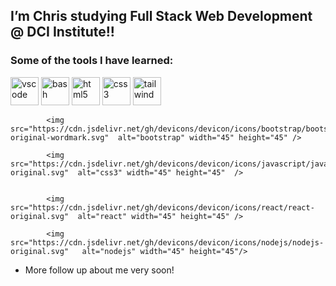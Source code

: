 ## I’m **Chris** studying Full Stack Web Development @ DCI Institute!!


### Some of the tools I have learned:

<div>
          <img src="https://cdn.jsdelivr.net/gh/devicons/devicon/icons/vscode/vscode-original.svg" alt="vscode" width="45" height="45"/>
          <img src="https://cdn.jsdelivr.net/gh/devicons/devicon/icons/bash/bash-original.svg"     alt="bash" width="45" height="45"/>
          <img src="https://cdn.jsdelivr.net/gh/devicons/devicon/icons/html5/html5-original-wordmark.svg" alt="html5" width="45" height="45" />
          <img src="https://cdn.jsdelivr.net/gh/devicons/devicon/icons/css3/css3-original-wordmark.svg" alt="css3" width="45" height="45" /> 
          <img src="https://cdn.jsdelivr.net/gh/devicons/devicon/icons/tailwindcss/tailwindcss-original-wordmark.svg" alt="tailwind" width="45" height="45" />
          
            <img src="https://cdn.jsdelivr.net/gh/devicons/devicon/icons/bootstrap/bootstrap-original-wordmark.svg"  alt="bootstrap" width="45" height="45" />
          
            <img src="https://cdn.jsdelivr.net/gh/devicons/devicon/icons/javascript/javascript-original.svg"  alt="css3" width="45" height="45"  />
          
          
            <img src="https://cdn.jsdelivr.net/gh/devicons/devicon/icons/react/react-original.svg"  alt="react" width="45" height="45" />
          
            <img src="https://cdn.jsdelivr.net/gh/devicons/devicon/icons/nodejs/nodejs-original.svg"   alt="nodejs" width="45" height="45"/>
          
          
          
          
     
  </div>        
          

- More follow up about me very soon!


<!---
Itanglish1/Itanglish1 is a ✨ special ✨ repository because its `README.md` (this file) appears on your GitHub profile.
You can click the Preview link to take a look at your changes.
--->
